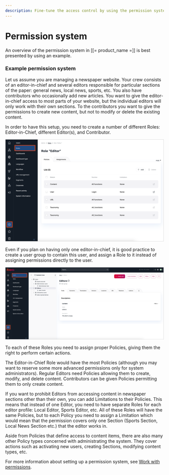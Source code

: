 ```yaml
---
description: Fine-tune the access control by using the permission system.
---
```


# Permission system

An overview of the permission system in [[= product_name =]] is best presented by using an example.

### Example permission system

Let us assume you are managing a newspaper website. Your crew consists of an editor-in-chief
and several editors responsible for particular sections of the paper: general news, local news, sports, etc.
You also have contributors who occasionally add new articles.
You want to give the editor-in-chief access to most parts of your website,
but the individual editors will only work with their own sections.
To the contributors you want to give the permissions to create new content, but not to modify or delete the existing content.

In order to have this setup, you need to create a number of different Roles: Editor-in-Chief, different Editor(s), and Contributor.

![Editor Role](img/role_details.png "Editor Role")

Even if you plan on having only one editor-in-chief, it is good practice to create a user group to contain this user,
and assign a Role to it instead of assigning permissions directly to the user.

![User groups](img/user_groups.png "User groups")

To each of these Roles you need to assign proper Policies, giving them the right to perform certain actions.

The Editor-in-Chief Role would have the most Policies (although you may want to reserve some more advanced permissions only for system administrators).
Regular Editors need Policies allowing them to create, modify, and delete content.
Contributors can be given Policies permitting them to only create content.

If you want to prohibit Editors from accessing content in newspaper sections other than their own, you can add Limitations to their Policies.
This means that instead of one Editor, you need to have separate Roles for each editor profile:
Local Editor, Sports Editor, etc. All of these Roles will have the same Policies,
but to each Policy you need to assign a Limitation which would mean that the permission covers only one Section
(Sports Section, Local News Section etc.) that the editor works in.

Aside from Policies that define access to content items, there are also many other Policy types concerned with administrating the system.
They cover actions such as activating new users, creating Sections, modifying content types, etc.


For more information about setting up a permission system, see [Work with permissions](work_with_permissions.md).
